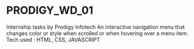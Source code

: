 # PRODIGY_WD_01
Internship tasks by Prodigy Infotech
An interactive navigation menu that changes color or style when scrolled or when hovering over a menu item.
Tech used : HTML, CSS, JAVASCRIPT
